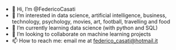 - 👋 Hi, I’m @FedericoCasati
- 👀 I’m interested in data science, artificial intelligence, business, technology, psychology, movies, art, football, travelling and food
- 🌱 I’m currently learning data science (with python and SQL)
- 💞️ I’m looking to collaborate on machine learning projects
- 📫 How to reach me: email me at federico_casati@hotmail.it

<!---
FedericoCasati/FedericoCasati is a ✨ special ✨ repository because its `README.md` (this file) appears on your GitHub profile.
You can click the Preview link to take a look at your changes.
--->
